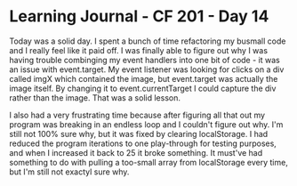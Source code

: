 # Learning Journal - CF 201 - Day 14

Today was a solid day. I spent a bunch of time refactoring my busmall code and I really feel like it paid off. I was finally able to figure out why I was having trouble combinging my event handlers into one bit of code - it was an issue with event.target. My event listener was looking for clicks on a div called imgX which contained the image, but event.target was actually the image itself. By changing it to event.currentTarget I could capture the div rather than the image. That was a solid lesson.

I also had a very frustrating time because after figuring all that out my program was breaking in an endless loop and I couldn't figure out why. I'm still not 100% sure why, but it was fixed by clearing localStorage. I had reduced the program iterations to one play-through for testing purposes, and when I increased it back to 25 it broke something. It must've had something to do with pulling a too-small array from localStorage every time, but I'm still not exactyl sure why.

